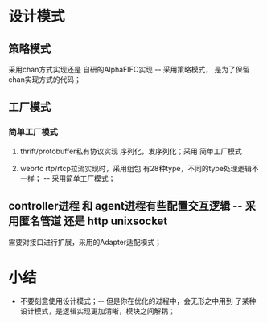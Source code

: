 # 设计模式

## 策略模式

采用chan方式实现还是 自研的AlphaFIFO实现 -- 采用策略模式， 是为了保留chan实现方式的代码；

## 工厂模式

### 简单工厂模式

1. thrift/protobuffer私有协议实现 序列化，发序列化；采用 简单工厂模式

2. webrtc rtp/rtcp拉流实现时，采用组包 有28种type，不同的type处理逻辑不一样； -- 采用简单工厂模式；


## controller进程 和 agent进程有些配置交互逻辑  -- 采用匿名管道 还是 http unixsocket 

需要对接口进行扩展，采用的Adapter适配模式；

# 小结

* 不要刻意使用设计模式；-- 但是你在优化的过程中，会无形之中用到 了某种设计模式，是逻辑实现更加清晰，模块之间解耦；
